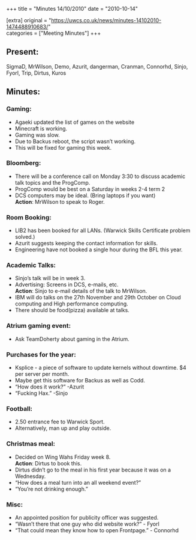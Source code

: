 +++
title = "Minutes 14/10/2010"
date = "2010-10-14"

[extra]
original = "https://uwcs.co.uk/news/minutes-14102010-1474488910683/"    
categories = ["Meeting Minutes"]
+++

## Present:

SigmaD, MrWilson, Demo, Azurit, dangerman, Cranman, Connorhd, Sinjo, Fyorl, Trip, Dirtus, Kuros

## Minutes:

### Gaming:

  - Agaeki updated the list of games on the website
  - Minecraft is working.
  - Gaming was slow.
  - Due to Backus reboot, the script wasn’t working.
  - This will be fixed for gaming this week.

### Bloomberg:

  - There will be a conference call on Monday 3:30 to discuss academic talk topics and the ProgComp.
  - ProgComp would be best on a Saturday in weeks 2-4 term 2
  - DCS computers may be ideal. (Bring laptops if you want)  
    **Action**: MrWilson to speak to Roger.

### Room Booking:

  - LIB2 has been booked for all LANs. (Warwick Skills Certificate problem solved.)
  - Azurit suggests keeping the contact information for skills.
  - Engineering have not booked a single hour during the BFL this year.

### Academic Talks:

  - Sinjo’s talk will be in week 3.
  - Advertising: Screens in DCS, e-mails, etc.  
    **Action**: Sinjo to e-mail details of the talk to MrWilson.
  - IBM will do talks on the 27th November and 29th October on Cloud computing and High performance computing.
  - There should be food(pizza) available at talks.

### Atrium gaming event:

  - Ask TeamDoherty about gaming in the Atrium.

### Purchases for the year:

  - Ksplice - a piece of software to update kernels without downtime. $4 per server per month.
  - Maybe get this software for Backus as well as Codd.
  - “How does it work?” -Azurit
  - “Fucking Hax.” -Sinjo

### Football:

  - 2.50 entrance fee to Warwick Sport.
  - Alternatively, man up and play outside.

### Christmas meal:

  - Decided on Wing Wahs Friday week 8.  
    **Action**: Dirtus to book this.
  - Dirtus didn’t go to the meal in his first year because it was on a Wednesday.
  - “How does a meal turn into an all weekend event?”
  - “You’re not drinking enough.”

### Misc:

  - An appointed position for publicity officer was suggested.
  - “Wasn’t there that one guy who did website work?” - Fyorl
  - “That could mean they know how to open Frontpage.” - Connorhd
